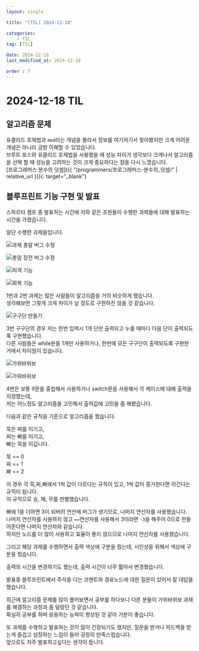```yaml
---
layout: single

title: "[TIL] 2024-12-18"

categories:
    - TIL
tag: [TIL]

date: 2024-12-18
last_modified_at: 2024-12-18

order : 7
---
```


# 2024-12-18 TIL

## 알고리즘 문제

유클리드 호제법과 `mod`라는 개념을 몰라서 정보를 여기저기서 찾아봤지만 크게 어려운 개념은 아니라 금방 이해할 수 있었습니다.  
브루트 포스와 유클리드 호제법을 사용했을 때 성능 차이가 생각보다 크게나서 알고리즘을 선택 할 때 성능을 고려하는 것이 크게 중요하다는 점을 다시 느꼈습니다.  
[프로그래머스 분수의 덧셈]({{ "/programmers/프로그래머스-분수의_덧셈/" | relative_url }}){: target="_blank"}

## 블루프린트 기능 구현 및 발표

스파르타 캠프 중 발표하는 시간에 저와 같은 조원들이 수행한 과제들에 대해 발표하는 시간을 가졌습니다.

일단 수행한 과제들입니다.

![과제 총알 버그 수정]({{site.url}}/images/TIL/2024-12-18-TIL_2024_12_18/Bullet_Fire_Bug_Fix.PNG)

![총알 장전 버그 수정]({{site.url}}/images/TIL/2024-12-18-TIL_2024_12_18/Bullet_Reroad_Bug_Fix.PNG)

![피격 기능]({{site.url}}/images/TIL/2024-12-18-TIL_2024_12_18/Hit_Damage.PNG)

![회복 기능]({{site.url}}/images/TIL/2024-12-18-TIL_2024_12_18/HP_Heal.PNG)

1번과 2번 과제는 많은 사람들이 알고리즘을 거의 비슷하게 했습니다.  
생각해보면 그렇게 크게 차이가 날 정도로 구현하진 않을 것 같습니다.

![구구단 만들기]({{site.url}}/images/TIL/2024-12-18-TIL_2024_12_18/MultiplicationTable.PNG)

3번 구구단의 경우 저는 한번 입력시 1개 단만 출력되고 누를 때마다 다음 단이 출력되도록 구현했습니다.  
다른 사람들은 while문을 1개만 사용하거나, 한번에 모든 구구단이 출력되도록 구현한거에서 차이점이 있습니다.

![가위바위보]({{site.url}}/images/TIL/2024-12-18-TIL_2024_12_18/RockPaperScissors_1.PNG)

![가위바위보]({{site.url}}/images/TIL/2024-12-18-TIL_2024_12_18/RockPaperScissors_2.PNG)

4번은 보통 if문을 중첩해서 사용하거나 switch문을 사용해서 각 케이스에 대해 출력을 지정했는데,  
저는 어느정도 알고리즘을 고민해서 출력값에 고민을 좀 해봤습니다.

다음과 같은 규칙을 기준으로 알고리즘을 짰습니다.

묵은 찌를 이기고,  
찌는 빠를 이기고,  
빠는 묵을 이깁니다.

묵 == 0  
찌 == 1  
빠 == 2

이 경우 각 묵,찌,빠에서 1씩 값이 다르다는 규칙이 있고, 1씩 값이 증가한다면 이긴다는 규칙이 됩니다.  
이 규칙으로 승, 패, 무를 판별했습니다.

빠에 1을 더하면 3이 되버려 연산에 버그가 생기므로, 나머지 연산자를 사용했습니다.  
나머지 연산자를 사용하지 않고 `==`연산자를 사용해서 3이라면 `-3`을 해주어 0으로 만들어준다면 나머지 연산자와 같습니다.  
하지만 노드를 더 많이 사용하고 효율이 좋지 않으므로 나머지 연산자를 사용했습니다.

그리고 해당 과제를 수행하면서 출력 색상에 구분을 줬는데, 시인성을 위해서 색상에 구분을 줬습니다.

출력의 시간을 변경하기도 했는데, 출력 시간이 너무 짧아서 변경했습니다.

발표중 블루프린트에서 주석을 다는 코멘트와 경유노드에 대한 질문이 있어서 잘 대답을 했습니다.

최근에 알고리즘 문제를 많이 풀어보면서 공부를 하다보니 다른 분들이 가위바위보 과제를 해결하는 과정과 좀 달랐던 것 같습니다.  
확실히 공부를 하며 응용하는 능력이 향상된 것 같아 기분이 좋습니다.

또 과제를 수행하고 발표하는 것이 많이 긴장되기도 했지만, 질문을 받거나 피드백을 받는게 즐겁고 성장하는 느낌이 들어 굉장히 만족스럽습니다.  
앞으로도 자주 발표하고싶다는 생각이 듭니다.